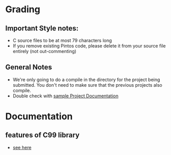 # Grading
## Important Style notes:
- C source files to be at most 79 characters long
- If you remove existing Pintos code, please delete it from your source file entirely (not out-commenting)

## General Notes
- We're only going to do a compile in the directory for the project being submitted. You don't need to make sure that the previous projects also compile.
- Double check with [sample Project Documentation](http://courses.mpi-sws.org/os-ws17/assignments/pintos/pintos_9.html)


# Documentation
## features of C99 library
- [see here](http://courses.mpi-sws.org/os-ws17/assignments/pintos/pintos_8.html)



